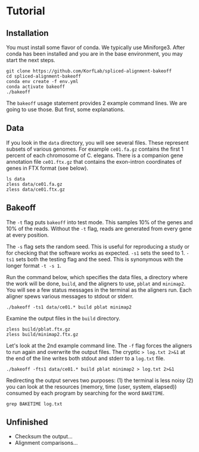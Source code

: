 Tutorial
========

## Installation ##

You must install some flavor of conda. We typically use Miniforge3. After conda
has been installed and you are in the base environment, you may start the next
steps.

```
git clone https://github.com/KorfLab/spliced-alignment-bakeoff
cd spliced-alignment-bakeoff
conda env create -f env.yml
conda activate bakeoff
./bakeoff
```

The `bakeoff` usage statement provides 2 example command lines. We are going to
use those. But first, some explanations.

## Data ##

If you look in the `data` directory, you will see several files. These
represent subsets of various genomes. For example `ce01.fa.gz` contains the
first 1 percent of each chromosome of C. elegans. There is a companion gene
annotation file `ce01.ftx.gz` that contains the exon-intron coordinates of
genes in FTX format (see below).

```
ls data
zless data/ce01.fa.gz
zless data/ce01.ftx.gz
```

## Bakeoff ##

The `-t` flag puts `bakeoff` into test mode. This samples 10% of the genes and
10% of the reads. Without the `-t` flag, reads are generated from every gene at
every position.

The `-s` flag sets the random seed. This is useful for reproducing a study or
for checking that the software works as expected. `-s1` sets the seed to 1.
`-ts1` sets both the testing flag and the seed. This is synonymous with the
longer format `-t -s 1`.

Run the command below, which specifies the data files, a directory where the
work will be done, `build`, and the aligners to use, `pblat` and `minimap2`.
You will see a few status messages in the terminal as the aligners run. Each
aligner spews various messages to stdout or stderr.

```
./bakeoff -ts1 data/ce01.* build pblat minimap2
```

Examine the output files in the `build` directory.

```
zless build/pblat.ftx.gz
zless build/minimap2.ftx.gz
```

Let's look at the 2nd example command line. The `-f` flag forces the aligners
to run again and overwrite the output files. The cryptic  `> log.txt 2>&1` at
the end of the line writes both stdout and stderr to a `log.txt` file.

```
./bakeoff -fts1 data/ce01.* build pblat minimap2 > log.txt 2>&1
```

Redirecting the output serves two purposes: (1) the terminal is less noisy (2)
you can look at the resources (memory, time (user, system, elapsed)) consumed
by each program by searching for the word `BAKETIME`.

```
grep BAKETIME log.txt
```

## Unfinished ##

- Checksum the output...
- Alignment comparisons...
